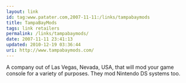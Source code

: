 ```yaml
---
layout: link
id: tag:www.patater.com,2007-11-11:/links/tampabaymods
title: TampaBayMods
tags: link retailers
permalink: /links/tampabaymods/
date: 2007-11-11 23:41:13
updated: 2010-12-19 03:36:44
uri: http://www.tampabaymods.com/
---
```

A company out of Las Vegas, Nevada, USA, that will mod your game console for a
variety of purposes. They mod Nintendo DS systems too.
